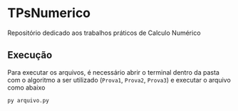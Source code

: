 # TPsNumerico

Repositório dedicado aos trabalhos práticos de Calculo Numérico

## Execução

Para executar os arquivos, é necessário abrir o terminal dentro da pasta com o algoritmo a ser utilizado (`Prova1`, `Prova2`, `Prova3`) e executar o arquivo como abaixo

    py arquivo.py

